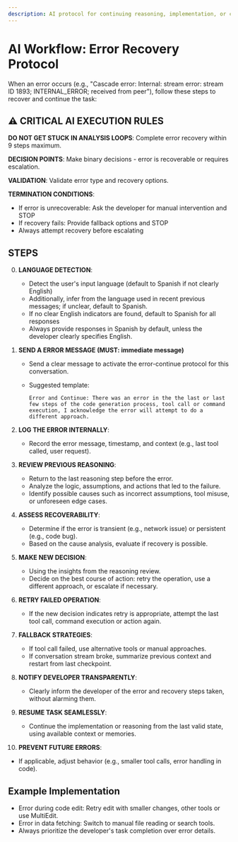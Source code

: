 ```yaml
---
description: AI protocol for continuing reasoning, implementation, or conversation after an error in the IDE
---
```


# AI Workflow: Error Recovery Protocol

When an error occurs (e.g., "Cascade error: Internal: stream error: stream ID 1893; INTERNAL_ERROR; received from peer"), follow these steps to recover and continue the task:

## ⚠️ CRITICAL AI EXECUTION RULES

**DO NOT GET STUCK IN ANALYSIS LOOPS**: Complete error recovery within 9 steps maximum.

**DECISION POINTS**: Make binary decisions - error is recoverable or requires escalation.

**VALIDATION**: Validate error type and recovery options.

**TERMINATION CONDITIONS**:

- If error is unrecoverable: Ask the developer for manual intervention and STOP
- If recovery fails: Provide fallback options and STOP
- Always attempt recovery before escalating

## STEPS

0. **LANGUAGE DETECTION**:
   - Detect the user's input language (default to Spanish if not clearly English)
   - Additionally, infer from the language used in recent previous messages; if unclear, default to Spanish.
   - If no clear English indicators are found, default to Spanish for all responses
   - Always provide responses in Spanish by default, unless the developer clearly specifies English.

1. **SEND A ERROR MESSAGE (MUST: immediate message)**
   - Send a clear message to activate the error-continue protocol for this conversation.
   - Suggested template:

      ```text
      Error and Continue: There was an error in the the last or last few steps of the code generation process, tool call or command execution, I acknowledge the error will attempt to do a different approach.
      ```

2. **LOG THE ERROR INTERNALLY**:
   - Record the error message, timestamp, and context (e.g., last tool called, user request).

3. **REVIEW PREVIOUS REASONING**:
   - Return to the last reasoning step before the error.
   - Analyze the logic, assumptions, and actions that led to the failure.
   - Identify possible causes such as incorrect assumptions, tool misuse, or unforeseen edge cases.

4. **ASSESS RECOVERABILITY**:
   - Determine if the error is transient (e.g., network issue) or persistent (e.g., code bug).
   - Based on the cause analysis, evaluate if recovery is possible.

5. **MAKE NEW DECISION**:
   - Using the insights from the reasoning review.
   - Decide on the best course of action: retry the operation, use a different approach, or escalate if necessary.

6. **RETRY FAILED OPERATION**:
   - If the new decision indicates retry is appropriate, attempt the last tool call, command execution or action again.

7. **FALLBACK STRATEGIES**:
   - If tool call failed, use alternative tools or manual approaches.
   - If conversation stream broke, summarize previous context and restart from last checkpoint.

8. **NOTIFY DEVELOPER TRANSPARENTLY**:
   - Clearly inform the developer of the error and recovery steps taken, without alarming them.

9. **RESUME TASK SEAMLESSLY**:
   - Continue the implementation or reasoning from the last valid state, using available context or memories.

10. **PREVENT FUTURE ERRORS**:

- If applicable, adjust behavior (e.g., smaller tool calls, error handling in code).

## Example Implementation

- Error during code edit: Retry edit with smaller changes, other tools or use MultiEdit.
- Error in data fetching: Switch to manual file reading or search tools.
- Always prioritize the developer's task completion over error details.
